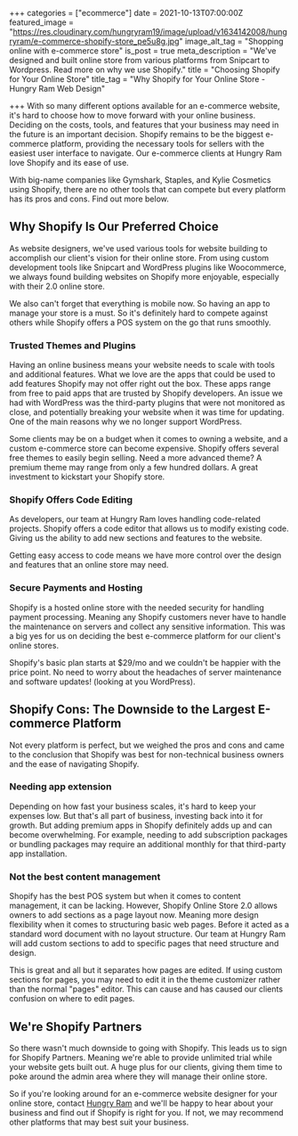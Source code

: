 +++
categories = ["ecommerce"]
date = 2021-10-13T07:00:00Z
featured_image = "https://res.cloudinary.com/hungryram19/image/upload/v1634142008/hungryram/e-commerce-shopify-store_pe5u8g.jpg"
image_alt_tag = "Shopping online with e-commerce store"
is_post = true
meta_description = "We've designed and built online store from various platforms from Snipcart to Wordpress. Read more on why we use Shopify."
title = "Choosing Shopify for Your Online Store"
title_tag = "Why Shopify for Your Online Store - Hungry Ram Web Design"

+++
With so many different options available for an e-commerce website, it's hard to choose how to move forward with your online business. Deciding on the costs, tools, and features that your business may need in the future is an important decision. Shopify remains to be the biggest e-commerce platform, providing the necessary tools for sellers with the easiest user interface to navigate. Our e-commerce clients at Hungry Ram love Shopify and its ease of use.

With big-name companies like Gymshark, Staples, and Kylie Cosmetics using Shopify, there are no other tools that can compete but every platform has its pros and cons. Find out more below.

## Why Shopify Is Our Preferred Choice

As website designers, we've used various tools for website building to accomplish our client's vision for their online store. From using custom development tools like Snipcart and WordPress plugins like Woocommerce, we always found building websites on Shopify more enjoyable, especially with their 2.0 online store.

We also can't forget that everything is mobile now. So having an app to manage your store is a must. So it's definitely hard to compete against others while Shopify offers a POS system on the go that runs smoothly.

### Trusted Themes and Plugins

Having an online business means your website needs to scale with tools and additional features. What we love are the apps that could be used to add features Shopify may not offer right out the box. These apps range from free to paid apps that are trusted by Shopify developers. An issue we had with WordPress was the third-party plugins that were not monitored as close, and potentially breaking your website when it was time for updating. One of the main reasons why we no longer support WordPress.

Some clients may be on a budget when it comes to owning a website, and a custom e-commerce store can become expensive. Shopify offers several free themes to easily begin selling. Need a more advanced theme? A premium theme may range from only a few hundred dollars. A great investment to kickstart your Shopify store.

### Shopify Offers Code Editing

As developers, our team at Hungry Ram loves handling code-related projects. Shopify offers a code editor that allows us to modify existing code. Giving us the ability to add new sections and features to the website.

Getting easy access to code means we have more control over the design and features that an online store may need.

### Secure Payments and Hosting

Shopify is a hosted online store with the needed security for handling payment processing. Meaning any Shopify customers never have to handle the maintenance on servers and collect any sensitive information. This was a big yes for us on deciding the best e-commerce platform for our client's online stores.

Shopify's basic plan starts at $29/mo and we couldn't be happier with the price point. No need to worry about the headaches of server maintenance and software updates! (looking at you WordPress).

## Shopify Cons: The Downside to the Largest E-commerce Platform

Not every platform is perfect, but we weighed the pros and cons and came to the conclusion that Shopify was best for non-technical business owners and the ease of navigating Shopify.

### Needing app extension

Depending on how fast your business scales, it's hard to keep your expenses low. But that's all part of business, investing back into it for growth. But adding premium apps in Shopify definitely adds up and can become overwhelming. For example, needing to add subscription packages or bundling packages may require an additional monthly for that third-party app installation.

### Not the best content management

Shopify has the best POS system but when it comes to content management, it can be lacking. However, Shopify Online Store 2.0 allows owners to add sections as a page layout now. Meaning more design flexibility when it comes to structuring basic web pages. Before it acted as a standard word document with no layout structure. Our team at Hungry Ram will add custom sections to add to specific pages that need structure and design.

This is great and all but it separates how pages are edited. If using custom sections for pages, you may need to edit it in the theme customizer rather than the normal "pages" editor. This can cause and has caused our clients confusion on where to edit pages.

## We're Shopify Partners

So there wasn't much downside to going with Shopify. This leads us to sign for Shopify Partners. Meaning we're able to provide unlimited trial while your website gets built out. A huge plus for our clients, giving them time to poke around the admin area where they will manage their online store.

So if you're looking around for an e-commerce website designer for your online store, contact [Hungry Ram](/contact) and we'll be happy to hear about your business and find out if Shopify is right for you. If not, we may recommend other platforms that may best suit your business.